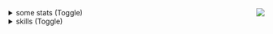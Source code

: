 <img align="right" src="https://visitor-badge.laobi.icu/badge?page_id=aadltya.aadltya" />


<!--<img src="https://raw.githubusercontent.com/aadltya/aadltya/output/snake.svg" alt="Snake animation" />
<hr />

  <!--<img src="https://github-readme-activity-graph.vercel.app/graph?username=aadltya&radius=16&theme=react&area=true&order=5" height="300" alt="activity-graph graph"  /> -->

<details>
<summary> 
some stats (Toggle)
</summary>

![Aditya's Github Stats](https://github-readme-stats.vercel.app/api/top-langs?username=aadltya&locale=en&hide_title=false&layout=compact&card_width=320&langs_count=4&theme=onedark&hide_border=false&order=2&height=250)
<!-- ![Aditya's Github Stats](https://github-readme-stats.vercel.app/api?username=aadltya&show_icons=true&hide_title=true&count_private=true&theme=onedark) -->

</details>


<details>
<summary> 
skills (Toggle)
</summary>

<h2>Languages</h2>

[![My Skills](https://skillicons.dev/icons?i=c,cpp,js,ts)](https://skillicons.dev)

<h2>Frameworks</h2>
  
[![My Skills](https://skillicons.dev/icons?i=react,nextjs,threejs,tailwindcss,express)](https://skillicons.dev)

<h2>Databases</h2>
  
[![My Skills](https://skillicons.dev/icons?i=postgres,prisma,redis,mongo,mysql)](https://skillicons.dev)

<h2>Tools</h2>
 
[![My Skills](https://skillicons.dev/icons?i=docker,postman,git,aws,kafka,cloudflare,grafana)](https://skillicons.dev)

</details>
